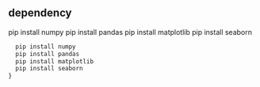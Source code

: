 ## dependency

pip install numpy
pip install pandas
pip install matplotlib
pip install seaborn

```python
  pip install numpy
  pip install pandas
  pip install matplotlib
  pip install seaborn
}

